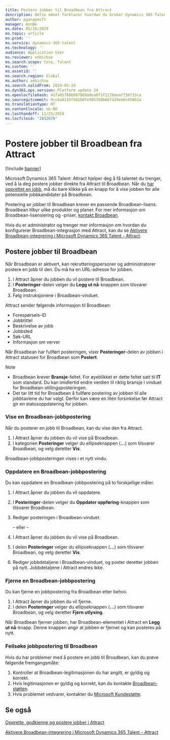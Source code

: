 ```yaml
---
title: Postere jobber til Broadbean fra Attract
description: Dette emnet forklarer hvordan du bruker Dynamics 365 Talent – Attract til å postere jobber til Broadbean
author: pganapmsft
manager: AnnBe
ms.date: 05/16/2019
ms.topic: article
ms.prod: ''
ms.service: dynamics-365-talent
ms.technology: ''
audience: Application User
ms.reviewer: anbichse
ms.search.scope: Core, Talent
ms.custom: ''
ms.assetid: ''
ms.search.region: Global
ms.author: anbichse
ms.search.validFrom: 2019-03-19
ms.dyn365.ops.version: Platform update 24
ms.openlocfilehash: 41fa057606887069a9ea0f1f2178eeaff59f33ca
ms.sourcegitcommit: 9cc6a011bfdd1b0fe505760b6bf429eb6c65862a
ms.translationtype: HT
ms.contentlocale: nb-NO
ms.lasthandoff: 11/25/2019
ms.locfileid: "2832670"
---
```

# <a name="post-jobs-to-broadbean-from-attract"></a>Postere jobber til Broadbean fra Attract

[!include [banner](includes/banner.md)]

Microsoft Dynamics 365 Talent: Attract hjelper deg å få talentet du trenger, ved å la deg postere jobber direkte fra Attract til Broadbean. Når du [har opprettet en jobb](./creating-jobs-attract.md), må du bare klikke på en knapp for å vise jobben for alle potensielle jobbkandidater på Broadbean.

Postering av jobber til Broadbean krever en passende Broadbean-lisens. Broadbean tilbyr ulike produkter og planer. For mer informasjon om Broadbean-lisensiering og -priser, [kontakt Broadbean](https://www.broadbean.com/contact-us/).

Hvis du er administrator og trenger mer informasjon om hvordan du konfigurerer Broadbean-integrasjon med Attract, kan du se [Aktivere Broadbean-integrering i Microsoft Dynamics 365 Talent - Attract](./attract-admin-job-board-settings.md).

## <a name="post-jobs-to-broadbean"></a>Postere jobber til Broadbean

Når Broadbean er aktivert, kan rekrutteringspersoner og administratorer postere en jobb til den. Du må ha en URL-adresse for jobben.

1. I Attract åpner du jobben du vil postere til Broadbean.
2. I **Posteringer**-delen velger du **Legg ut nå**-knappen som tilsvarer Broadbean.
3. Følg instruksjonene i Broadbean-vinduet.

Attract sender følgende informasjon til Broadbean:

- Forespørsels-ID
- Jobbtittel
- Beskrivelse av jobb
- Jobbsted
- Søk-URL
- Informasjon om verver

Når Broadbean har fullført posteringen, viser **Posteringer**-delen av jobben i Attract statusen for Broadbean som **Postert**.

> [!NOTE]
> - Broadbean krever **Bransje**-feltet. For øyeblikket er dette feltet satt til **IT** som standard. Du kan imidlertid endre verdien til riktig bransje i vinduet for Broadbean-stillingsposteringen.
> - Det tar litt tid for Broadbean å fullføre postering av jobben til alle jobbtavlene du har valgt. Derfor kan være en liten forsinkelse før Attract gir en statusoppdatering for jobben.

### <a name="view-a-broadbean-job-posting"></a>Vise en Broadbean-jobbpostering

Når du posterer en jobb til Broadbean, kan du vise den fra Attract.

1. I Attract åpner du jobben du vil vise på Broadbean.
2. I kategorien **Posteringer** velger du ellipseknappen (**...**) som tilsvarer Broadbean, og velg deretter **Vis**.

Broadbean-jobbposteringen vises i et nytt vindu.

### <a name="update-a-broadbean-job-posting"></a>Oppdatere en Broadbean-jobbpostering

Du kan oppdatere en Broadbean-jobbpostering på to forskjellige måter.

1. I Attract åpner du jobben du vil oppdatere.
2. I **Posteringer**-delen velger du **Oppdater oppføring**-knappen som tilsvarer Broadbean.
3. Rediger posteringen i Broadbean-vinduet.

    – eller –

1. I Attract åpner du jobben du vil vise på Broadbean.
2. I delen **Posteringer** velger du ellipseknappen (**...**) som tilsvarer Broadbean, og velg deretter **Vis**.
3. Rediger jobbdetaljene i Broadbean-vinduet, og poster deretter jobben på nytt. Jobbdetaljene i Attract endres ikke.

### <a name="remove-a-broadbean-job-posting"></a>Fjerne en Broadbean-jobbpostering

Du kan fjerne en jobbpostering fra Broadbean etter behov.

1. I Attract åpner du jobben du vil fjerne.
2. I delen **Posteringer** velger du ellipseknappen (**...**) som tilsvarer Broadbean, og velg deretter **Fjern utlysing**.

Når Broadbean fjerner jobben, har Broadbean-elementet i Attract en **Legg ut nå**-knapp. Denne knappen angir at jobben er fjernet og kan posteres på nytt.

### <a name="troubleshoot-job-posting-to-broadbean"></a>Feilsøke jobbpostering til Broadbean

Hvis du har problemer med å postere en jobb til Broadbean, kan du prøve følgende fremgangsmåte:

1. Kontroller at Broadbean-legitimasjonen du har angitt, er gyldig og korrekt.
2. Hvis legitimasjonen er gyldig og korrekt, kan du kontakte [Broadbean-støtten](https://www.broadbean.com/resources/support/).
3. Hvis problemet vedvarer, kontakter du [Microsoft Kundestøtte](./talent-support.md).

## <a name="see-also"></a>Se også

[Opprette, godkjenne og postere jobber i Attract](./creating-jobs-attract.md)

[Aktivere Broadbean-integrering i Microsoft Dynamics 365 Talent - Attract](./attract-admin-job-board-settings.md)
